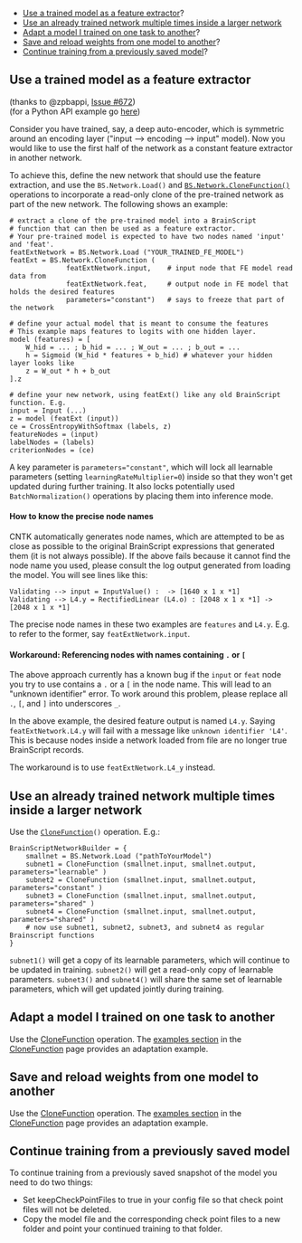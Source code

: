 * [Use a trained model as a feature extractor](How-do-I-Adapt-Models-in-BrainScript#use-a-trained-model-as-a-feature-extractor)? 
* [Use an already trained network multiple times inside a larger network](./How-do-I-Adapt-Models-in-BrainScript#use-an-already-trained-network-multiple-times-inside-a-larger-network)
* [Adapt a model I trained on one task to another](./How-do-I-Adapt-Models-in-BrainScript#adapt-a-model-i-trained-on-one-task-to-another)?
* [Save and reload weights from one model to another](./How-do-I-Adapt-Models-in-BrainScript#save-and-reload-weights-from-one-model-to-another)?
* [Continue training from a previously saved model](How-do-I-Adapt-Models-in-BrainScript#continue-training-from-a-previously-saved-model)? 

## Use a trained model as a feature extractor

(thanks to @zpbappi, [Issue #672](https://github.com/Microsoft/CNTK/issues/672))
<br>(for a Python API example go [here](https://github.com/Microsoft/CNTK/tree/master/Examples/Image/FeatureExtraction))

Consider you have trained, say, a deep auto-encoder, which is symmetric around an encoding layer ("input --> encoding --> input" model). Now you would like to use the first half of the network as a constant feature extractor in another network.

To achieve this, define the new network that should use the feature extraction, and use the `BS.Network.Load()` and [`BS.Network.CloneFunction()`](./BS-CloneFunction) operations to incorporate a read-only clone of the pre-trained network as part of the new network. The following shows an example:

    # extract a clone of the pre-trained model into a BrainScript
    # function that can then be used as a feature extractor.
    # Your pre-trained model is expected to have two nodes named 'input' and 'feat'.
    featExtNetwork = BS.Network.Load ("YOUR_TRAINED_FE_MODEL")
    featExt = BS.Network.CloneFunction (
                  featExtNetwork.input,    # input node that FE model read data from
                  featExtNetwork.feat,     # output node in FE model that holds the desired features
                  parameters="constant")   # says to freeze that part of the network

    # define your actual model that is meant to consume the features
    # This example maps features to logits with one hidden layer.
    model (features) = [
        W_hid = ... ; b_hid = ... ; W_out = ... ; b_out = ...
        h = Sigmoid (W_hid * features + b_hid) # whatever your hidden layer looks like
        z = W_out * h + b_out
    ].z

    # define your new network, using featExt() like any old BrainScript function. E.g.
    input = Input (...)
    z = model (featExt (input))
    ce = CrossEntropyWithSoftmax (labels, z)
    featureNodes = (input)
    labelNodes = (labels)
    criterionNodes = (ce)

A key parameter is `parameters="constant"`, which will lock all learnable parameters (setting `learningRateMultiplier=0`) inside so that they won't get updated during further training. It also locks potentially used `BatchNormalization()` operations by placing them into inference mode.

#### How to know the precise node names

CNTK automatically generates node names, which are attempted to be as close as possible to the original BrainScript expressions that generated them (it is not always possible). If the above fails because it cannot find the node name you used, please consult the log output generated from loading the model. You will see lines like this:

    Validating --> input = InputValue() :  -> [1640 x 1 x *1]
    Validating --> L4.y = RectifiedLinear (L4.o) : [2048 x 1 x *1] -> [2048 x 1 x *1]

The precise node names in these two examples are `features` and `L4.y`. E.g. to refer to the former, say `featExtNetwork.input`.

#### Workaround: Referencing nodes with names containing `.` or `[`

The above approach currently has a known bug if the `input` or `feat` node you try to use contains a `.` or a `[` in the node name. This will lead to an "unknown identifier" error. To work around this problem, please replace all `.`, `[`, and `]` into underscores `_`.

In the above example, the desired feature output is named `L4.y`. Saying `featExtNetwork.L4.y` will fail with a message like `unknown identifier 'L4'`. This is because nodes inside a network loaded from file are no longer true BrainScript records.

The workaround is to use `featExtNetwork.L4_y` instead.

## Use an already trained network multiple times inside a larger network

Use the [`CloneFunction`](./CloneFunction)`()` operation. E.g.:

    BrainScriptNetworkBuilder = {
        smallnet = BS.Network.Load ("pathToYourModel")
        subnet1 = CloneFunction (smallnet.input, smallnet.output, parameters="learnable" )
        subnet2 = CloneFunction (smallnet.input, smallnet.output, parameters="constant" )
        subnet3 = CloneFunction (smallnet.input, smallnet.output, parameters="shared" )
        subnet4 = CloneFunction (smallnet.input, smallnet.output, parameters="shared" )
        # now use subnet1, subnet2, subnet3, and subnet4 as regular Brainscript functions
    }

`subnet1()` will get a copy of its learnable parameters, which will continue to be updated in training.
`subnet2()` will get a read-only copy of learnable parameters.
`subnet3()` and `subnet4()` will share the same set of learnable parameters, which will get updated jointly during training.

## Adapt a model I trained on one task to another

Use the [CloneFunction](/en-us/cognitive-toolkit/CloneFunction.md) operation. The [examples section](https://github.com/Microsoft/CNTK/wiki/CloneFunction#examples) in the [CloneFunction](/en-us/cognitive-toolkit/CloneFunction.md) page provides an adaptation example.

## Save and reload weights from one model to another

Use the [CloneFunction](/en-us/cognitive-toolkit/CloneFunction.md) operation. The [examples section](https://github.com/Microsoft/CNTK/wiki/CloneFunction#examples) in the [CloneFunction](/en-us/cognitive-toolkit/CloneFunction.md) page provides an adaptation example.

## Continue training from a previously saved model

To continue training from a previously saved snapshot of the model you need to do two things:
* Set keepCheckPointFiles to true in your config file so that check point files will not be deleted.
* Copy the model file and the corresponding check point files to a new folder and point your continued training to that folder.
